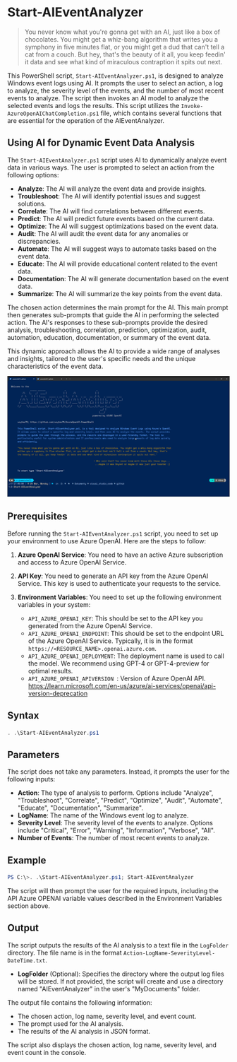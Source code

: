 # Start-AIEventAnalyzer

> You never know what you're gonna get with an AI, just like a box of chocolates. You might get a whiz-bang algorithm that writes you a symphony in five minutes flat, or you might get a dud that can't tell a cat from a couch. But hey, that's the beauty of it all, you keep feedin' it data and see what kind of miraculous contraption it spits out next.

This PowerShell script, `Start-AIEventAnalyzer.ps1`, is designed to analyze Windows event logs using AI. It prompts the user to select an action, a log to analyze, the severity level of the events, and the number of most recent events to analyze. The script then invokes an AI model to analyze the selected events and logs the results.
This script utilizes the `Invoke-AzureOpenAIChatCompletion.ps1` file, which contains several functions that are essential for the operation of the AIEventAnalyzer.

## Using AI for Dynamic Event Data Analysis

The `Start-AIEventAnalyzer.ps1` script uses AI to dynamically analyze event data in various ways. The user is prompted to select an action from the following options:

- **Analyze**: The AI will analyze the event data and provide insights.
- **Troubleshoot**: The AI will identify potential issues and suggest solutions.
- **Correlate**: The AI will find correlations between different events.
- **Predict**: The AI will predict future events based on the current data.
- **Optimize**: The AI will suggest optimizations based on the event data.
- **Audit**: The AI will audit the event data for any anomalies or discrepancies.
- **Automate**: The AI will suggest ways to automate tasks based on the event data.
- **Educate**: The AI will provide educational content related to the event data.
- **Documentation**: The AI will generate documentation based on the event data.
- **Summarize**: The AI will summarize the key points from the event data.

The chosen action determines the main prompt for the AI. This main prompt then generates sub-prompts that guide the AI in performing the selected action. The AI's responses to these sub-prompts provide the desired analysis, troubleshooting, correlation, prediction, optimization, audit, automation, education, documentation, or summary of the event data.

This dynamic approach allows the AI to provide a wide range of analyses and insights, tailored to the user's specific needs and the unique characteristics of the event data.

![image](../images/AIEventAnalyzer.gif)

## Prerequisites

Before running the `Start-AIEventAnalyzer.ps1` script, you need to set up your environment to use Azure OpenAI. Here are the steps to follow:

1. **Azure OpenAI Service**: You need to have an active Azure subscription and access to Azure OpenAI Service.

2. **API Key**: You need to generate an API key from the Azure OpenAI Service. This key is used to authenticate your requests to the service.

3. **Environment Variables**: You need to set up the following environment variables in your system:

    - `API_AZURE_OPENAI_KEY`: This should be set to the API key you generated from the Azure OpenAI Service.
    - `API_AZURE_OPENAI_ENDPOINT`: This should be set to the endpoint URL of the Azure OpenAI Service. Typically, it is in the format `https://<RESOURCE_NAME>.openai.azure.com`.
    - `API_AZURE_OPENAI_DEPLOYMENT`: The deployment name is used to call the model. We recommend using GPT-4 or GPT-4-preview for optimal results.
    - `API_AZURE_OPENAI_APIVERSION `: Version of Azure OpenAI API. <https://learn.microsoft.com/en-us/azure/ai-services/openai/api-version-deprecation>

## Syntax

```powershell
. .\Start-AIEventAnalyzer.ps1
```

## Parameters

The script does not take any parameters. Instead, it prompts the user for the following inputs:

- **Action**: The type of analysis to perform. Options include "Analyze", "Troubleshoot", "Correlate", "Predict", "Optimize", "Audit", "Automate", "Educate", "Documentation", "Summarize".
- **LogName**: The name of the Windows event log to analyze.
- **Severity Level**: The severity level of the events to analyze. Options include "Critical", "Error", "Warning", "Information", "Verbose", "All".
- **Number of Events**: The number of most recent events to analyze.

## Example

```powershell
PS C:\>. .\Start-AIEventAnalyzer.ps1; Start-AIEventAnalyzer
```

The script will then prompt the user for the required inputs, including the API Azure OPENAI variable values described in the Environment Variables section above.

## Output

The script outputs the results of the AI analysis to a text file in the `LogFolder` directory.  The file name is in the format `Action-LogName-SeverityLevel-DateTime.txt`.

- **LogFolder** (Optional): Specifies the directory where the output log files will be stored. If not provided, the script will create and use a directory named "AIEventAnalyzer" in the user's "MyDocuments" folder.

The output file contains the following information:

- The chosen action, log name, severity level, and event count.
- The prompt used for the AI analysis.
- The results of the AI analysis in JSON format.

The script also displays the chosen action, log name, severity level, and event count in the console.
